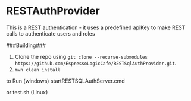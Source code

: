 RESTAuthProvider
===================

This is a  REST authentication - it uses a predefined apiKey to make REST calls to authenticate users and roles

###Building###

1. Clone the repo using `git clone --recurse-submodules https://github.com/EspressoLogicCafe/RESTSqlAuthProvider.git`.
2. `mvn clean install`

to Run (windows) 
startRESTSQLAuthServer.cmd

or test.sh (Linux)


